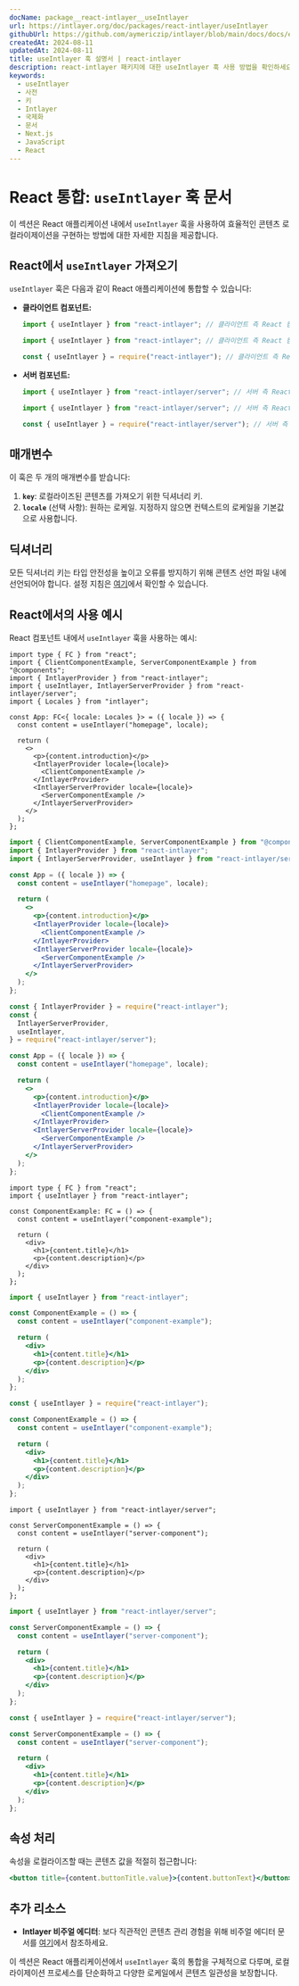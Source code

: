 ```yaml
---
docName: package__react-intlayer__useIntlayer
url: https://intlayer.org/doc/packages/react-intlayer/useIntlayer
githubUrl: https://github.com/aymericzip/intlayer/blob/main/docs/docs/en/packages/react-intlayer/useIntlayer.md
createdAt: 2024-08-11
updatedAt: 2024-08-11
title: useIntlayer 훅 설명서 | react-intlayer
description: react-intlayer 패키지에 대한 useIntlayer 훅 사용 방법을 확인하세요
keywords:
  - useIntlayer
  - 사전
  - 키
  - Intlayer
  - 국제화
  - 문서
  - Next.js
  - JavaScript
  - React
---
```


# React 통합: `useIntlayer` 훅 문서

이 섹션은 React 애플리케이션 내에서 `useIntlayer` 훅을 사용하여 효율적인 콘텐츠 로컬라이제이션을 구현하는 방법에 대한 자세한 지침을 제공합니다.

## React에서 `useIntlayer` 가져오기

`useIntlayer` 훅은 다음과 같이 React 애플리케이션에 통합할 수 있습니다:

- **클라이언트 컴포넌트:**

  ```typescript codeFormat="typescript"
  import { useIntlayer } from "react-intlayer"; // 클라이언트 측 React 컴포넌트에서 사용
  ```

  ```javascript codeFormat="esm"
  import { useIntlayer } from "react-intlayer"; // 클라이언트 측 React 컴포넌트에서 사용
  ```

  ```javascript codeFormat="commonjs"
  const { useIntlayer } = require("react-intlayer"); // 클라이언트 측 React 컴포넌트에서 사용
  ```

- **서버 컴포넌트:**

  ```typescript codeFormat="commonjs"
  import { useIntlayer } from "react-intlayer/server"; // 서버 측 React 컴포넌트에서 사용
  ```

  ```javascript codeFormat="esm"
  import { useIntlayer } from "react-intlayer/server"; // 서버 측 React 컴포넌트에서 사용
  ```

  ```javascript codeFormat="commonjs"
  const { useIntlayer } = require("react-intlayer/server"); // 서버 측 React 컴포넌트에서 사용
  ```

## 매개변수

이 훅은 두 개의 매개변수를 받습니다:

1. **`key`**: 로컬라이즈된 콘텐츠를 가져오기 위한 딕셔너리 키.
2. **`locale`** (선택 사항): 원하는 로케일. 지정하지 않으면 컨텍스트의 로케일을 기본값으로 사용합니다.

## 딕셔너리

모든 딕셔너리 키는 타입 안전성을 높이고 오류를 방지하기 위해 콘텐츠 선언 파일 내에 선언되어야 합니다. 설정 지침은 [여기](https://github.com/aymericzip/intlayer/blob/main/docs/docs/ko/dictionary/get_started.md)에서 확인할 수 있습니다.

## React에서의 사용 예시

React 컴포넌트 내에서 `useIntlayer` 훅을 사용하는 예시:

```tsx fileName="src/app.tsx" codeFormat="typescript"
import type { FC } from "react";
import { ClientComponentExample, ServerComponentExample } from "@components";
import { IntlayerProvider } from "react-intlayer";
import { useIntlayer, IntlayerServerProvider } from "react-intlayer/server";
import { Locales } from "intlayer";

const App: FC<{ locale: Locales }> = ({ locale }) => {
  const content = useIntlayer("homepage", locale);

  return (
    <>
      <p>{content.introduction}</p>
      <IntlayerProvider locale={locale}>
        <ClientComponentExample />
      </IntlayerProvider>
      <IntlayerServerProvider locale={locale}>
        <ServerComponentExample />
      </IntlayerServerProvider>
    </>
  );
};
```

```jsx fileName="src/app.mjx" codeFormat="esm"
import { ClientComponentExample, ServerComponentExample } from "@components";
import { IntlayerProvider } from "react-intlayer";
import { IntlayerServerProvider, useIntlayer } from "react-intlayer/server";

const App = ({ locale }) => {
  const content = useIntlayer("homepage", locale);

  return (
    <>
      <p>{content.introduction}</p>
      <IntlayerProvider locale={locale}>
        <ClientComponentExample />
      </IntlayerProvider>
      <IntlayerServerProvider locale={locale}>
        <ServerComponentExample />
      </IntlayerServerProvider>
    </>
  );
};
```

```jsx fileName="src/app.csx" codeFormat="commonjs"
const { IntlayerProvider } = require("react-intlayer");
const {
  IntlayerServerProvider,
  useIntlayer,
} = require("react-intlayer/server");

const App = ({ locale }) => {
  const content = useIntlayer("homepage", locale);

  return (
    <>
      <p>{content.introduction}</p>
      <IntlayerProvider locale={locale}>
        <ClientComponentExample />
      </IntlayerProvider>
      <IntlayerServerProvider locale={locale}>
        <ServerComponentExample />
      </IntlayerServerProvider>
    </>
  );
};
```

```tsx fileName="src/components/ComponentExample.tsx" codeFormat="typescript"
import type { FC } from "react";
import { useIntlayer } from "react-intlayer";

const ComponentExample: FC = () => {
  const content = useIntlayer("component-example");

  return (
    <div>
      <h1>{content.title}</h1>
      <p>{content.description}</p>
    </div>
  );
};
```

```jsx fileName="src/components/ComponentExample.mjx" codeFormat="esm"
import { useIntlayer } from "react-intlayer";

const ComponentExample = () => {
  const content = useIntlayer("component-example");

  return (
    <div>
      <h1>{content.title}</h1>
      <p>{content.description}</p>
    </div>
  );
};
```

```jsx fileName="src/components/ComponentExample.csx" codeFormat="commonjs"
const { useIntlayer } = require("react-intlayer");

const ComponentExample = () => {
  const content = useIntlayer("component-example");

  return (
    <div>
      <h1>{content.title}</h1>
      <p>{content.description}</p>
    </div>
  );
};
```

```tsx fileName="src/components/ServerComponentExample.tsx" codeFormat="typescript"
import { useIntlayer } from "react-intlayer/server";

const ServerComponentExample = () => {
  const content = useIntlayer("server-component");

  return (
    <div>
      <h1>{content.title}</h1>
      <p>{content.description}</p>
    </div>
  );
};
```

```jsx fileName="src/components/ServerComponentExample.mjx" codeFormat="esm"
import { useIntlayer } from "react-intlayer/server";

const ServerComponentExample = () => {
  const content = useIntlayer("server-component");

  return (
    <div>
      <h1>{content.title}</h1>
      <p>{content.description}</p>
    </div>
  );
};
```

```jsx fileName="src/components/ServerComponentExample.csx" codeFormat="commonjs"
const { useIntlayer } = require("react-intlayer/server");

const ServerComponentExample = () => {
  const content = useIntlayer("server-component");

  return (
    <div>
      <h1>{content.title}</h1>
      <p>{content.description}</p>
    </div>
  );
};
```

## 속성 처리

속성을 로컬라이즈할 때는 콘텐츠 값을 적절히 접근합니다:

```jsx
<button title={content.buttonTitle.value}>{content.buttonText}</button>
```

## 추가 리소스

- **Intlayer 비주얼 에디터**: 보다 직관적인 콘텐츠 관리 경험을 위해 비주얼 에디터 문서를 [여기](https://github.com/aymericzip/intlayer/blob/main/docs/docs/ko/intlayer_visual_editor.md)에서 참조하세요.

이 섹션은 React 애플리케이션에서 `useIntlayer` 훅의 통합을 구체적으로 다루며, 로컬라이제이션 프로세스를 단순화하고 다양한 로케일에서 콘텐츠 일관성을 보장합니다.
